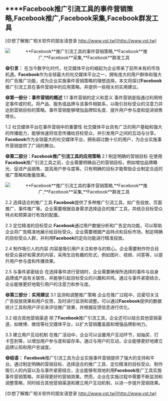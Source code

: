 ## ****Facebook**推广引流工具的事件营销策略,**Facebook**推广,**Facebook**采集,**Facebook**群发工具**

[😍想了解推广相关软件的朋友请登录 http://www.vst.tw](http://www.vst.tw)

 <center><img src="https://vst.tw/MP4/tuiguang/png/4.png" alt="**Facebook**推广引流工具的事件营销策略,**Facebook**推广,**Facebook**采集,**Facebook**群发工具"></center>

**😄引言：**
在当今数字化时代，社交媒体平台的崛起为企业带来了前所未有的市场机遇。**Facebook**作为全球最大的社交媒体平台之一，拥有庞大的用户群体和强大的广告推广功能，成为企业实施事件营销策略的理想选择。本文将探讨**Facebook**推广引流工具在事件营销中的应用策略，并提供一些相关的实用建议。

**😄第一部分：事件营销的概述**
1.1 事件营销的定义和意义
事件营销是指通过利用特定事件或时机，将产品、服务或品牌与该事件相联系，以吸引目标受众的注意力并达到营销目标的策略。事件营销能够增加品牌知名度、提升用户参与度和促进销售增长。

1.2 社交媒体平台在事件营销中的重要性
社交媒体平台具有广泛的用户基础和强大的传播能力，能够快速将信息传播给目标受众，并引发用户之间的互动与分享。**Facebook**作为全球最大的社交媒体平台，拥有超过数十亿的用户，为企业实施事件营销提供了广阔的舞台。

**😄第二部分：**Facebook**推广引流工具的应用策略**
2.1 制定明确的营销目标
在使用**Facebook**推广引流工具之前，企业需要明确自己的营销目标，例如增加品牌曝光、促进产品销售、提高用户参与度等。只有明确的目标才能帮助企业制定合适的推广策略和衡量效果。

 <center><img src="https://vst.tw/MP4/tuiguang/png/7.png" alt="**Facebook**推广引流工具的事件营销策略,**Facebook**推广,**Facebook**采集,**Facebook**群发工具"></center>

2.2 选择适合的推广工具
**Facebook**提供了多种推广引流工具，如广告投放、页面推广、事件推广等。企业需要根据自身需求选择适合的推广工具，并结合目标受众特点和预算进行有效的配置。

2.3 定位精准的目标受众
**Facebook**通过用户数据分析和广告定向功能，可以帮助企业将广告精准地展示给目标受众。企业需要根据产品特点和目标市场，制定明确的目标受众人群，并利用**Facebook**的定向功能进行精准投放。

2.4 制作吸引人的内容
内容是吸引用户关注和参与的核心。企业需要制作符合目标受众喜好和需求的内容，采用生动有趣的形式，例如图片、视频、问答等，以提升用户参与度和传播效果。

2.5 与事件紧密结合
在选择事件进行营销时，企业需要确保所选择的事件与自身品牌或产品有关联性，并能够引起目标受众的兴趣和共鸣。通过与事件紧密结合，企业能够更好地吸引用户的注意力和参与度。

**😄第三部分：实用建议**
3.1 监测和调整推广策略
企业在推广过程中，应密切关注广告投放效果和用户反馈，及时进行监测和调整。可以通过**Facebook**提供的数据统计工具和用户评论来评估推广效果，并根据反馈信息进行优化。

3.2 结合其他营销渠道
除了**Facebook**推广引流工具，企业还可以结合其他营销渠道，如微博、微信等社交媒体平台，以扩大营销覆盖面和增强品牌影响力。

3.3 建立用户互动机制
在推广活动中，企业可以设置用户互动环节，如抽奖、打卡签到等，以增加用户参与度和留存率。通过与用户的互动，企业能够更好地建立品牌认知和用户忠诚度。

**😄结语：**
**Facebook**推广引流工具为企业实施事件营销提供了强大的支持和平台。通过制定明确的营销目标、选择适合的推广工具、定位精准的目标受众、制作吸引人的内容以及与事件紧密结合，企业能够有效地利用**Facebook**推广工具实施事件营销策略，并获得更好的营销效果。然而，企业在实施过程中需要不断监测和调整策略，同时结合其他营销渠道和建立用户互动机制，以进一步提升营销效果。

[😍想了解推广相关软件的朋友请登录 http://www.vst.tw](http://www.vst.tw)



